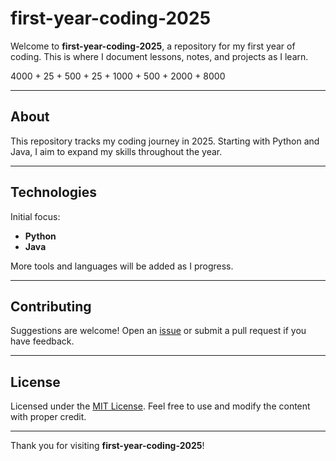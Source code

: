 # first-year-coding-2025

Welcome to **first-year-coding-2025**, a repository for my first year of coding. This is where I document lessons, notes, and projects as I learn.

4000 + 25 + 500 + 25 + 1000 + 500 + 2000 + 8000

---

## About

This repository tracks my coding journey in 2025. Starting with Python and Java, I aim to expand my skills throughout the year.

---

## Technologies

Initial focus:

- **Python**
- **Java**

More tools and languages will be added as I progress.

---

## Contributing

Suggestions are welcome! Open an [issue](https://github.com/username/repo/issues) or submit a pull request if you have feedback.

---

## License

Licensed under the [MIT License](LICENSE). Feel free to use and modify the content with proper credit.

---

Thank you for visiting **first-year-coding-2025**!
